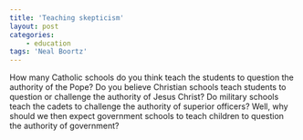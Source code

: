 ```yaml
---
title: 'Teaching skepticism'
layout: post
categories:
    - education
tags: 'Neal Boortz'
---
```


How many Catholic schools do you think teach the students to question the authority of the Pope? Do you believe Christian schools teach students to question or challenge the authority of Jesus Christ? Do military schools teach the cadets to challenge the authority of superior officers? Well, why should we then expect government schools to teach children to question the authority of government?